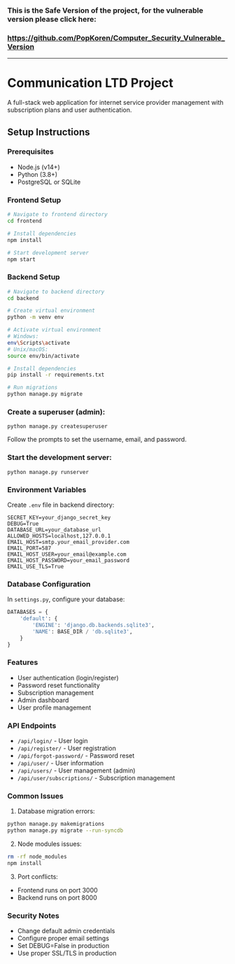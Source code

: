 ### This is the Safe Version of the project, for the vulnerable version please click here:
### https://github.com/PopKoren/Computer_Security_Vulnerable_Version
___

# Communication LTD Project

A full-stack web application for internet service provider management with subscription plans and user authentication.

## Setup Instructions

### Prerequisites
- Node.js (v14+)
- Python (3.8+)
- PostgreSQL or SQLite

### Frontend Setup
```bash
# Navigate to frontend directory
cd frontend

# Install dependencies
npm install

# Start development server
npm start
```

### Backend Setup
```bash
# Navigate to backend directory
cd backend

# Create virtual environment
python -m venv env

# Activate virtual environment
# Windows:
env\Scripts\activate
# Unix/macOS:
source env/bin/activate

# Install dependencies
pip install -r requirements.txt

# Run migrations
python manage.py migrate
```

### Create a superuser (admin):
```
python manage.py createsuperuser
```
Follow the prompts to set the username, email, and password.

### Start the development server:
```
python manage.py runserver
```

### Environment Variables
Create `.env` file in backend directory:
```env
SECRET_KEY=your_django_secret_key
DEBUG=True
DATABASE_URL=your_database_url
ALLOWED_HOSTS=localhost,127.0.0.1
EMAIL_HOST=smtp.your_email_provider.com
EMAIL_PORT=587
EMAIL_HOST_USER=your_email@example.com
EMAIL_HOST_PASSWORD=your_email_password
EMAIL_USE_TLS=True
```

### Database Configuration
In `settings.py`, configure your database:
```python
DATABASES = {
    'default': {
        'ENGINE': 'django.db.backends.sqlite3',
        'NAME': BASE_DIR / 'db.sqlite3',
    }
}
```

### Features
- User authentication (login/register)
- Password reset functionality
- Subscription management
- Admin dashboard
- User profile management

### API Endpoints
- `/api/login/` - User login
- `/api/register/` - User registration
- `/api/forgot-password/` - Password reset
- `/api/user/` - User information
- `/api/users/` - User management (admin)
- `/api/user/subscriptions/` - Subscription management


### Common Issues
1. Database migration errors:
```bash
python manage.py makemigrations
python manage.py migrate --run-syncdb
```

2. Node modules issues:
```bash
rm -rf node_modules
npm install
```

3. Port conflicts:
- Frontend runs on port 3000
- Backend runs on port 8000

### Security Notes
- Change default admin credentials
- Configure proper email settings
- Set DEBUG=False in production
- Use proper SSL/TLS in production
